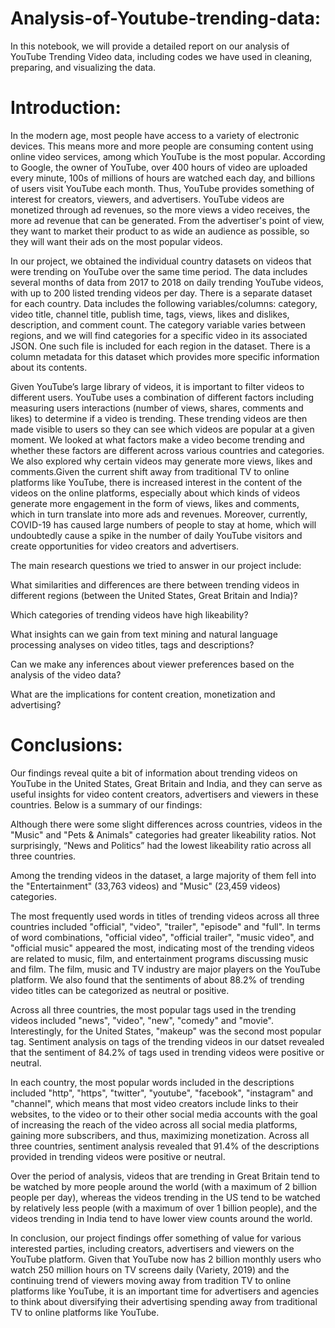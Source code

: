 # Analysis-of-Youtube-trending-data:

In this notebook, we will provide a detailed report on our analysis of YouTube Trending Video data, including codes we have used in cleaning, preparing, and visualizing the data.

# Introduction:
In the modern age, most people have access to a variety of electronic devices. This means more and more people are consuming content using online video services, among which YouTube is the most popular. According to Google, the owner of YouTube, over 400 hours of video are uploaded every minute, 100s of millions of hours are watched each day, and billions of users visit YouTube each month. Thus, YouTube provides something of interest for creators, viewers, and advertisers. YouTube videos are monetized through ad revenues, so the more views a video receives, the more ad revenue that can be generated. From the advertiser's point of view, they want to market their product to as wide an audience as possible, so they will want their ads on the most popular videos.

In our project, we obtained the individual country datasets on videos that were trending on YouTube over the same time period. The data includes several months of data from 2017 to 2018 on daily trending YouTube videos, with up to 200 listed trending videos per day. There is a separate dataset for each country. Data includes the following variables/columns: category, video title, channel title, publish time, tags, views, likes and dislikes, description, and comment count. The category variable varies between regions, and we will find categories for a specific video in its associated JSON. One such file is included for each region in the dataset. There is a column metadata for this dataset which provides more specific information about its contents.

Given YouTube’s large library of videos, it is important to filter videos to different users. YouTube uses a combination of different factors including measuring users interactions (number of views, shares, comments and likes) to determine if a video is trending. These trending videos are then made visible to users so they can see which videos are popular at a given moment. We looked at what factors make a video become trending and whether these factors are different across various countries and categories. We also explored why certain videos may generate more views, likes and comments.Given the current shift away from traditional TV to online platforms like YouTube, there is increased interest in the content of the videos on the online platforms, especially about which kinds of videos generate more engagement in the form of views, likes and comments, which in turn translate into more ads and revenues. Moreover, currently, COVID-19 has caused large numbers of people to stay at home, which will undoubtedly cause a spike in the number of daily YouTube visitors and create opportunities for video creators and advertisers.

The main research questions we tried to answer in our project include:

What similarities and differences are there between trending videos in different regions (between the United States, Great Britain and India)?

Which categories of trending videos have high likeability?

What insights can we gain from text mining and natural language processing analyses on video titles, tags and descriptions?

Can we make any inferences about viewer preferences based on the analysis of the video data?

What are the implications for content creation, monetization and advertising?

# Conclusions:

Our findings reveal quite a bit of information about trending videos on YouTube in the United States, Great Britain and India, and they can serve as useful insights for video content creators, advertisers and viewers in these countries. Below is a summary of our findings:

Although there were some slight differences across countries, videos in the "Music" and "Pets & Animals" categories had greater likeability ratios. Not surprisingly, “News and Politics” had the lowest likeability ratio across all three countries.

Among the trending videos in the dataset, a large majority of them fell into the "Entertainment" (33,763 videos) and "Music" (23,459 videos) categories.

The most frequently used words in titles of trending videos across all three countries included "official", "video", "trailer", "episode" and "full". In terms of word combinations, "official video", "official trailer", "music video", and "official music" appeared the most, indicating most of the trending videos are related to music, film, and entertainment programs discussing music and film. The film, music and TV industry are major players on the YouTube platform. We also found that the sentiments of about 88.2% of trending video titles can be categorized as neutral or positive.

Across all three countries, the most popular tags used in the trending videos included "news", "video", "new", "comedy" and "movie". Interestingly, for the United States, "makeup" was the second most popular tag. Sentiment analysis on tags of the trending videos in our datset revealed that the sentiment of 84.2% of tags used in trending videos were positive or neutral.

In each country, the most popular words included in the descriptions included "http", "https", "twitter", "youtube", "facebook", "instagram" and "channel", which means that most video creators include links to their websites, to the video or to their other social media accounts with the goal of increasing the reach of the video across all social media platforms, gaining more subscribers, and thus, maximizing monetization. Across all three countries, sentiment analysis revealed that 91.4% of the descriptions provided in trending videos were positive or neutral.

Over the period of analysis, videos that are trending in Great Britain tend to be watched by more people around the world (with a maximum of 2 billion people per day), whereas the videos trending in the US tend to be watched by relatively less people (with a maximum of over 1 billion people), and the videos trending in India tend to have lower view counts around the world.

In conclusion, our project findings offer something of value for various interested parties, including creators, advertisers and viewers on the YouTube platform. Given that YouTube now has 2 billion monthly users who watch 250 million hours on TV screens daily (Variety, 2019) and the continuing trend of viewers moving away from tradition TV to online platforms like YouTube, it is an important time for advertisers and agencies to think about diversifying their advertising spending away from traditional TV to online platforms like YouTube.
